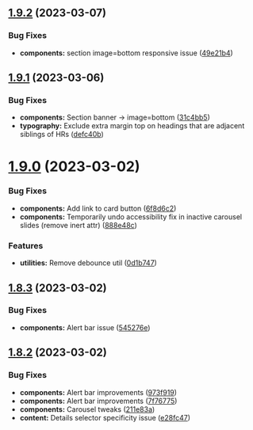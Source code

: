## [1.9.2](https://github.com/jacecotton/tcds/compare/v1.9.1...v1.9.2) (2023-03-07)


### Bug Fixes

* **components:** section image=bottom responsive issue ([49e21b4](https://github.com/jacecotton/tcds/commit/49e21b48dd748eff26265c77c55bfad277e3c480))



## [1.9.1](https://github.com/jacecotton/tcds/compare/v1.9.0...v1.9.1) (2023-03-06)


### Bug Fixes

* **components:** Section banner -> image=bottom ([31c4bb5](https://github.com/jacecotton/tcds/commit/31c4bb573e1f456892d9e746af703c5edc28907d))
* **typography:** Exclude extra margin top on headings that are adjacent siblings of HRs ([defc40b](https://github.com/jacecotton/tcds/commit/defc40b2ca26bc5e0f90dae08771efd1bd1b2cd1))



# [1.9.0](https://github.com/jacecotton/tcds/compare/v1.8.3...v1.9.0) (2023-03-02)


### Bug Fixes

* **components:** Add link to card button ([6f8d6c2](https://github.com/jacecotton/tcds/commit/6f8d6c20310b31063d3f1ce0800c328b99bc5ae8))
* **components:** Temporarily undo accessibility fix in inactive carousel slides (remove inert attr) ([888e48c](https://github.com/jacecotton/tcds/commit/888e48c80432c1159114fe0eeb7a04d325f0594a))


### Features

* **utilities:** Remove debounce util ([0d1b747](https://github.com/jacecotton/tcds/commit/0d1b747baa43f4c7de904ca0a601289212019d14))



## [1.8.3](https://github.com/jacecotton/tcds/compare/v1.8.2...v1.8.3) (2023-03-02)


### Bug Fixes

* **components:** Alert bar issue ([545276e](https://github.com/jacecotton/tcds/commit/545276e48add8fe71d30aaed9de17f1002e353a7))



## [1.8.2](https://github.com/jacecotton/tcds/compare/v1.8.1...v1.8.2) (2023-03-02)


### Bug Fixes

* **components:** Alert bar improvements ([973f919](https://github.com/jacecotton/tcds/commit/973f919d227137c053a06e64fafa8bea3b0613c4))
* **components:** Alert bar improvements ([7f76775](https://github.com/jacecotton/tcds/commit/7f76775da10ae12a24837861cdca5364198917cb))
* **components:** Carousel tweaks ([211e83a](https://github.com/jacecotton/tcds/commit/211e83aa41c78269d1408be1ad0d9225203e1071))
* **content:** Details selector specificity issue ([e28fc47](https://github.com/jacecotton/tcds/commit/e28fc47e24c29a5ddc377f465843634a4220ae03))



